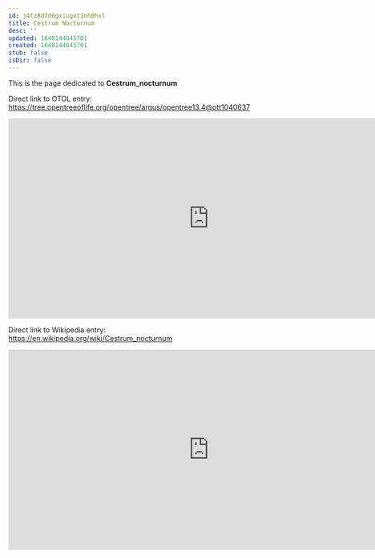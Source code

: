 ```yaml
---
id: j4tz8d7d6gxiugvt1nh0hxl
title: Cestrum Nocturnum
desc: ''
updated: 1648144045701
created: 1648144045701
stub: false
isDir: false
---
```

This is the page dedicated to **Cestrum_nocturnum**


Direct link to OTOL entry: https://tree.opentreeoflife.org/opentree/argus/opentree13.4@ott1040637



<html>
    <body>
    <iframe src="https://tree.opentreeoflife.org/opentree/argus/opentree13.4@ott1040637"
    width="800" height="400" frameborder="0" allowfullscreen> </iframe>
    </body>
</html>
    


Direct link to Wikipedia entry: https://en.wikipedia.org/wiki/Cestrum_nocturnum



<html>
    <body>
    <iframe src="https://en.wikipedia.org/wiki/Cestrum_nocturnum"
    width="800" height="400" frameborder="0" allowfullscreen> </iframe>
    </body>
</html>
    
